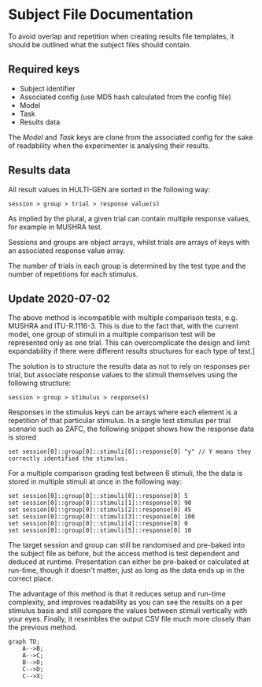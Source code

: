 # Subject File Documentation

To avoid overlap and repetition when creating results file templates, it should be outlined what the subject files should contain.

## Required keys

* Subject identifier
* Associated config (use MD5 hash calculated from the config file)
* Model
* Task
* Results data

The *Model* and *Task* keys are clone from the associated config for the sake of readability when the experimenter is analysing their results.

## Results data

All result values in HULTI-GEN are sorted in the following way:
```
session > group > trial > response value(s)
```
As implied by the plural, a given trial can contain multiple response values, for example in MUSHRA test.

Sessions and groups are object arrays, whilst trials are arrays of keys with an associated response value array.

The number of trials in each group is determined by the test type and the number of repetitions for each stimulus.

## Update 2020-07-02

The above method is incompatible with multiple comparison tests, e.g. MUSHRA and ITU-R.1116-3.
This is due to the fact that, with the current model, one group of stimuli in a multiple comparison test will be represented only as one trial.
This can overcomplicate the design and limit expandability if there were different results structures for each type of test.]

The solution is to structure the results data as not to rely on responses per trial, but associate response values to the stimuli themselves using the following structure:
```
session > group > stimulus > response(s)
```
Responses in the stimulus keys can be arrays where each element is a repetition of that particular stimulus. In a single test stimulus per trial scenario such as 2AFC,
the following snippet shows how the response data is stored
```
set session[0]::group[0]::stimuli[0]::response[0] "y" // Y means they correctly identified the stimulus.
```
For a multiple comparison grading test between 6 stimuli, the the data is stored in multiple stimuli at once in the following way:
```
set session[0]::group[0]::stimuli[0]::response[0] 5
set session[0]::group[0]::stimuli[1]::response[0] 90
set session[0]::group[0]::stimuli[2]::response[0] 45
set session[0]::group[0]::stimuli[3]::response[0] 100
set session[0]::group[0]::stimuli[4]::response[0] 0
set session[0]::group[0]::stimuli[5]::response[0] 10
```
The target session and group can still be randomised and pre-baked into the subject file as before, but the access method is test dependent and deduced at runtime. Presentation can either be pre-baked or calculated at run-time, though it doesn't matter, just as long as the data ends up in the correct place.

The advantage of this method is that it reduces setup and run-time complexity, and improves readability as you can see the results on a per stimulus basis and still compare the values between stimuli vertically with your eyes. Finally, it resembles the output CSV file much more closely than the previous method.

```mermaid
graph TD;
    A-->B;
    A-->C;
    B-->D;
    C-->D;
    C-->X;
```
